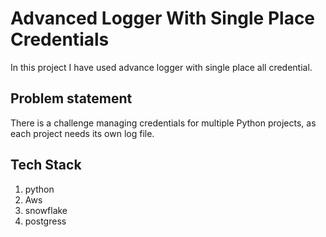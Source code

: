 # Advanced Logger With Single Place Credentials

In this project I have used advance logger with single place all credential.

## Problem statement

There is a challenge managing credentials for multiple Python projects, as each project needs its own log file.

## Tech Stack
1. python
2. Aws
3. snowflake
4. postgress
